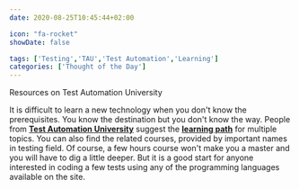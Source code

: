 ```yaml
---
date: 2020-08-25T10:45:44+02:00

icon: "fa-rocket"
showDate: false

tags: ['Testing','TAU','Test Automation','Learning']
categories: ['Thought of the Day']
---
```

Resources on Test Automation University

It is difficult to learn a new technology when you don't know the prerequisites. You know the destination but you
don't know the way. People from [__Test Automation University__](https://testautomationu.applitools.com/) suggest the [__learning path__](https://testautomationu.applitools.com/learningpaths.html) for multiple
topics.
You can also find the related courses, provided by important names in testing field. Of course, a
few hours course won't make you a master and you will have to dig a little deeper.
But it is a good start for anyone interested in coding a few tests using any of the programming languages available
on the site.